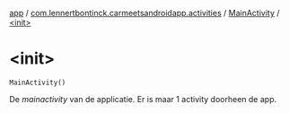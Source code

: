 [app](../../index.md) / [com.lennertbontinck.carmeetsandroidapp.activities](../index.md) / [MainActivity](index.md) / [&lt;init&gt;](./-init-.md)

# &lt;init&gt;

`MainActivity()`

De *mainactivity* van de applicatie. Er is maar 1 activity doorheen de app.

